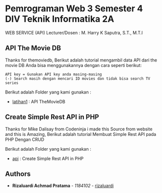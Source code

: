 # Pemrograman Web 3 Semester 4 DIV Teknik Informatika 2A

WEB SERVICE (API)
Lecturer/Dosen :  M. Harry K Saputra, S.T., M.T.I

## API The Movie DB

Thanks for themoviedb,
Berikut adalah tutorial mengambil data API dari the movie DB
Anda bisa menggunakannya dengan cara seperti berikut:

```
API key = Gunakan API key anda masing-masing
(-) Search masih dengan mencari ID movies dan tidak bisa search TV series 
```


Berikut adalah Folder yang kami gunakan :

* [latihan1](https://github.com/rizaluardi/Pemrograman_WEB_3/tree/master/latihan1) : API TheMovieDB

## Create Simple Rest API in PHP

Thanks for Mike Dalisay from Codeninja i made this Source from website and this is Amazing,
Berikut adalah tutorial Membuat Simple Rest API pada PHP Dengan CRUD

Berikut adalah Folder yang kami gunakan :

* [api](https://github.com/rizaluardi/Pemrograman_WEB_3/tree/master/api) : Create Simple Rest API in PHP

## Authors 

* **Rizaluardi Achmad Pratama** - *1184102* - [rizaluardi](https://github.com/rizaluardi)


